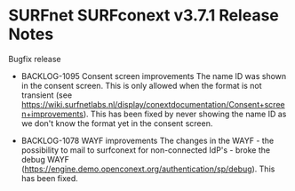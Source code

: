 # SURFnet SURFconext v3.7.1 Release Notes #

Bugfix release

* BACKLOG-1095 Consent screen improvements
    The name ID was shown in the consent screen. This is only allowed when the format is not transient
    (see https://wiki.surfnetlabs.nl/display/conextdocumentation/Consent+screen+improvements). This has been fixed by never showing the
    name ID as we don't know the format yet in the consent screen.

* BACKLOG-1078 WAYF improvements
    The changes in the WAYF - the possibility to mail to surfconext for non-connected IdP's - broke the debug WAYF
    (https://engine.demo.openconext.org/authentication/sp/debug). This has been fixed.